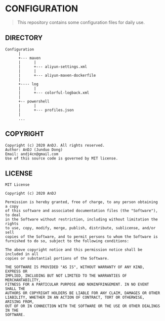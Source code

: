# CONFIGURATION

> This repository contains some configuration files for daily use. 

## DIRECTORY
    Configuration
          |
          +--- maven
          |      |
          |      +--- aliyun-settings.xml
          |      |
          |      +--- aliyun-maven-dockerfile
          |
          +---- log
          |      |
          |      +--- colorful-logback.xml
          |
          +-- powershell
          |      |
          |      +--- profiles.json
          |
          ...   

## COPYRIGHT

    Copyright (c) 2020 AnDJ. All rights reserved.
    Author: AnDJ (Junduo Dong)
    Email: andj4cn@gmail.com
    Use of this source code is governed by MIT license.
    
## LICENSE

    MIT License
    
    Copyright (c) 2020 AnDJ
    
    Permission is hereby granted, free of charge, to any person obtaining a copy
    of this software and associated documentation files (the "Software"), to deal
    in the Software without restriction, including without limitation the rights
    to use, copy, modify, merge, publish, distribute, sublicense, and/or sell
    copies of the Software, and to permit persons to whom the Software is
    furnished to do so, subject to the following conditions:
    
    The above copyright notice and this permission notice shall be included in all
    copies or substantial portions of the Software.
    
    THE SOFTWARE IS PROVIDED "AS IS", WITHOUT WARRANTY OF ANY KIND, EXPRESS OR
    IMPLIED, INCLUDING BUT NOT LIMITED TO THE WARRANTIES OF MERCHANTABILITY,
    FITNESS FOR A PARTICULAR PURPOSE AND NONINFRINGEMENT. IN NO EVENT SHALL THE
    AUTHORS OR COPYRIGHT HOLDERS BE LIABLE FOR ANY CLAIM, DAMAGES OR OTHER
    LIABILITY, WHETHER IN AN ACTION OF CONTRACT, TORT OR OTHERWISE, ARISING FROM,
    OUT OF OR IN CONNECTION WITH THE SOFTWARE OR THE USE OR OTHER DEALINGS IN THE
    SOFTWARE.